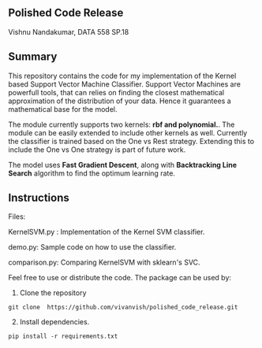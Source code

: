 ## Polished Code Release
Vishnu Nandakumar, DATA 558 SP.18


## Summary

This repository contains the code for my implementation of the Kernel based Support Vector Machine Classifier.
Support Vector Machines are powerfull tools, that can relies on finding the closest mathematical approximation of 
the distribution of your data. Hence it guarantees a mathematical base for the model.

The module currently supports two kernels: **rbf and polynomial.**. The module can be easily extended to include other
kernels as well. Currently the classifier is trained based on the One vs Rest strategy. Extending this to include the 
One vs One strategy is part of future work.


The model uses **Fast Gradient Descent**, along with **Backtracking Line Search** algorithm to find the optimum learning rate.

## Instructions
Files:

  KernelSVM.py : Implementation of the Kernel SVM classifier. 
  
  demo.py: Sample code on how to use the classifier.
  
  comparison.py: Comparing KernelSVM with sklearn's SVC.
  
Feel free to use or distribute the code. The package can be used by:
1. Clone the repository
  ```
  git clone  https://github.com/vivanvish/polished_code_release.git
  ```
2. Install dependencies.
  ```
  pip install -r requirements.txt
  ```
